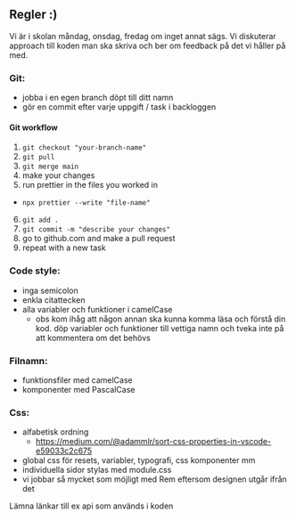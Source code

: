 ## Regler :)
Vi är i skolan måndag, onsdag, fredag om inget annat sägs.
Vi diskuterar approach till koden man ska skriva och ber om feedback på det vi håller på med.

### Git:
- jobba i en egen branch döpt till ditt namn
- gör en commit efter varje uppgift / task i backloggen

#### Git workflow
1. `git checkout "your-branch-name"`
2. `git pull`
3. `git merge main`
4. make your changes
5. run prettier in the files you worked in
  - `npx prettier --write "file-name"`
6. `git add .`
7. `git commit -m "describe your changes"`
8. go to github.com and make a pull request
9. repeat with a new task

### Code style:
- inga semicolon
- enkla citattecken
- alla variabler och funktioner i camelCase
  - obs kom ihåg att någon annan ska kunna komma läsa och förstå din kod. döp variabler och funktioner till vettiga namn och tveka inte på att kommentera om det behövs

### Filnamn:
- funktionsfiler med camelCase
- komponenter med PascalCase

### Css:
- alfabetisk ordning
  - https://medium.com/@adammlr/sort-css-properties-in-vscode-e59033c2c675
- global css för resets, variabler, typografi, css komponenter mm
- individuella sidor stylas med module.css
- vi jobbar så mycket som möjligt med Rem eftersom designen utgår ifrån det

Lämna länkar till ex api som används i koden
